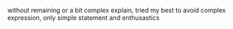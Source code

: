 without remaining or a bit complex explain,
tried my best to avoid complex expression,
only simple statement and enthusastics
